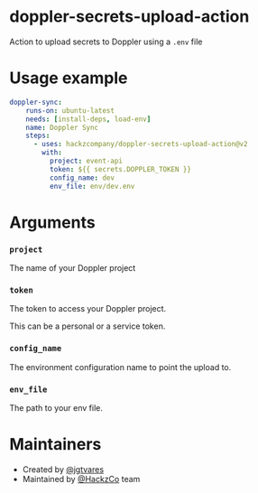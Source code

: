 # doppler-secrets-upload-action
Action to upload secrets to Doppler using a `.env` file

# Usage example
```yaml
doppler-sync:
    runs-on: ubuntu-latest
    needs: [install-deps, load-env]
    name: Doppler Sync
    steps:
      - uses: hackzcompany/doppler-secrets-upload-action@v2
        with:
          project: event-api
          token: ${{ secrets.DOPPLER_TOKEN }}
          config_name: dev
          env_file: env/dev.env
```

# Arguments

### `project`
The name of your Doppler project

### `token`
The token to access your Doppler project.

This can be a personal or a service token.

### `config_name`
The environment configuration name to point the upload to.

### `env_file`
The path to your env file.


# Maintainers
- Created by [@jgtvares](https://github.com/jgtvares)
- Maintained by [@HackzCo](https://github.com/HackzCompany) team
